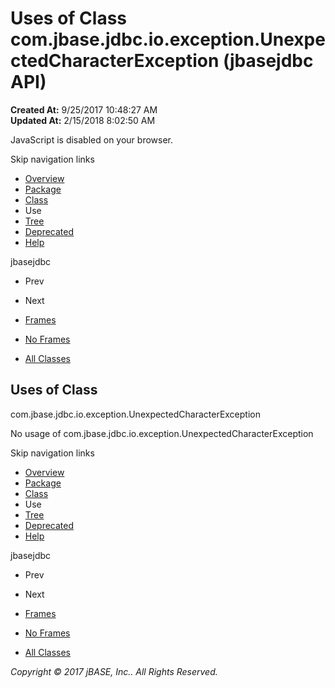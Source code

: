 # Uses of Class com.jbase.jdbc.io.exception.UnexpectedCharacterException (jbasejdbc   API)

**Created At:** 9/25/2017 10:48:27 AM  
**Updated At:** 2/15/2018 8:02:50 AM  

<!--<br>    try {<br>        if (location.href.indexOf('is-external=true') == -1) {<br>            parent.document.title="Uses of Class com.jbase.jdbc.io.exception.UnexpectedCharacterException (jbasejdbc   API)";<br>        }<br>    }<br>    catch(err) {<br>    }<br>//-->
JavaScript is disabled on your browser.

Skip navigation links

- [Overview](../../../../../../overview-summary.html)
- [Package](/39236-exception/com_jbase_jdbc_io_exception_package-summary)
- [Class](/39236-exception/com_jbase_jdbc_io_exception_UnexpectedCharacterException "class in com.jbase.jdbc.io.exception")
- Use
- [Tree](/39236-exception/com_jbase_jdbc_io_exception_package-tree)
- [Deprecated](../../../../../../deprecated-list.html)
- [Help](../../../../../../help-doc.html)


jbasejdbc <br>

- Prev
- Next


- [Frames](../../../../../../index.html?com/jbase/jdbc/io/exception/class-use//39237-class-use/com_jbase_jdbc_io_exception_class-use_UnexpectedCharacterException)
- [No Frames](/39237-class-use/com_jbase_jdbc_io_exception_class-use_UnexpectedCharacterException)


- [All Classes](../../../../../../allclasses-noframe.html)


<!--<br>  allClassesLink = document.getElementById("allclasses\_navbar\_top");<br>  if(window==top) {<br>    allClassesLink.style.display = "block";<br>  }<br>  else {<br>    allClassesLink.style.display = "none";<br>  }<br>  //-->

## Uses of Class
com.jbase.jdbc.io.exception.UnexpectedCharacterException

No usage of com.jbase.jdbc.io.exception.UnexpectedCharacterException

Skip navigation links

- [Overview](../../../../../../overview-summary.html)
- [Package](/39236-exception/com_jbase_jdbc_io_exception_package-summary)
- [Class](/39236-exception/com_jbase_jdbc_io_exception_UnexpectedCharacterException "class in com.jbase.jdbc.io.exception")
- Use
- [Tree](/39236-exception/com_jbase_jdbc_io_exception_package-tree)
- [Deprecated](../../../../../../deprecated-list.html)
- [Help](../../../../../../help-doc.html)


jbasejdbc <br>

- Prev
- Next


- [Frames](../../../../../../index.html?com/jbase/jdbc/io/exception/class-use//39237-class-use/com_jbase_jdbc_io_exception_class-use_UnexpectedCharacterException)
- [No Frames](/39237-class-use/com_jbase_jdbc_io_exception_class-use_UnexpectedCharacterException)


- [All Classes](../../../../../../allclasses-noframe.html)


<!--<br>  allClassesLink = document.getElementById("allclasses\_navbar\_bottom");<br>  if(window==top) {<br>    allClassesLink.style.display = "block";<br>  }<br>  else {<br>    allClassesLink.style.display = "none";<br>  }<br>  //-->

*Copyright © 2017 jBASE, Inc.. All Rights Reserved.*
